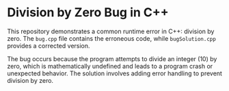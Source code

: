 # Division by Zero Bug in C++

This repository demonstrates a common runtime error in C++: division by zero. The `bug.cpp` file contains the erroneous code, while `bugSolution.cpp` provides a corrected version.

The bug occurs because the program attempts to divide an integer (10) by zero, which is mathematically undefined and leads to a program crash or unexpected behavior. The solution involves adding error handling to prevent division by zero. 